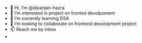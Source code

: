 - 👋 Hi, I’m @dipanjan-hazra
- 👀 I’m interested in project on  fronted devolpoment
- 🌱 I’m currently learning DSA
- 💞️ I’m looking to collaborate on frontend devolopment project
- 📫 Reach me by inbox
- 

<!---
dipanjan-hazra/dipanjan-hazra is a ✨ special ✨ repository because its `README.md` (this file) appears on your GitHub profile.
You can click the Preview link to take a look at your changes.
--->
